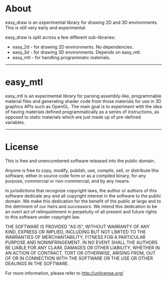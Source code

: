 # About
easy_draw is an experimental library for drawing 2D and 3D environments. This is still very early
and experimental.

easy_draw is split across a few different sub-libraries:
 - easy_2d - for drawing 2D environments. No dependencies.
 - easy_3d - for drawing 3D environments. Depends on easy_mtl.
 - easy_mtl - for handling programmatic materials.


---
# easy_mtl
easy_mtl is an experimental library for parsing assembly-like, programmable material files and generating
shader code from those materials for use in 3D graphics APIs such as OpenGL. The main goal is to experiment
with the idea of having materials defined programmatically as a series of instructions, as opposed to
static materials which are just made up of pre-defined variables.


---
# License
This is free and unencumbered software released into the public domain.

Anyone is free to copy, modify, publish, use, compile, sell, or
distribute this software, either in source code form or as a compiled
binary, for any purpose, commercial or non-commercial, and by any
means.

In jurisdictions that recognize copyright laws, the author or authors
of this software dedicate any and all copyright interest in the
software to the public domain. We make this dedication for the benefit
of the public at large and to the detriment of our heirs and
successors. We intend this dedication to be an overt act of
relinquishment in perpetuity of all present and future rights to this
software under copyright law.

THE SOFTWARE IS PROVIDED "AS IS", WITHOUT WARRANTY OF ANY KIND,
EXPRESS OR IMPLIED, INCLUDING BUT NOT LIMITED TO THE WARRANTIES OF
MERCHANTABILITY, FITNESS FOR A PARTICULAR PURPOSE AND NONINFRINGEMENT.
IN NO EVENT SHALL THE AUTHORS BE LIABLE FOR ANY CLAIM, DAMAGES OR
OTHER LIABILITY, WHETHER IN AN ACTION OF CONTRACT, TORT OR OTHERWISE,
ARISING FROM, OUT OF OR IN CONNECTION WITH THE SOFTWARE OR THE USE OR
OTHER DEALINGS IN THE SOFTWARE.

For more information, please refer to <http://unlicense.org/>